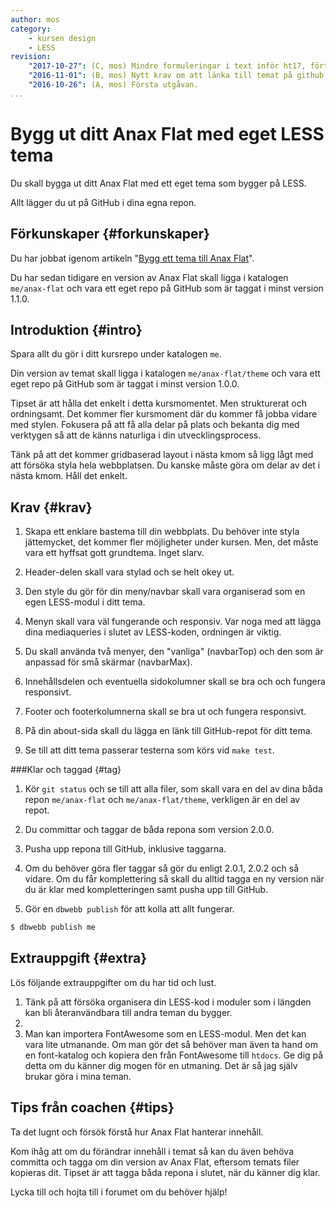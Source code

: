 ```yaml
---
author: mos
category:
    - kursen design
    - LESS
revision:
    "2017-10-27": (C, mos) Mindre formuleringar i text inför ht17, förtydliga om egna moduler.
    "2016-11-01": (B, mos) Nytt krav om att länka till temat på github.
    "2016-10-26": (A, mos) Första utgåvan.
...
```

Bygg ut ditt Anax Flat med eget LESS tema
===================================

Du skall bygga ut ditt Anax Flat med ett eget tema som bygger på LESS. 

Allt lägger du ut på GitHub i dina egna repon.

<!--more-->



Förkunskaper {#forkunskaper}
-----------------------

Du har jobbat igenom artikeln "[Bygg ett tema till Anax Flat](kunskap/bygg-ett-tema-till-anax-flat)".

Du har sedan tidigare en version av Anax Flat skall ligga i katalogen `me/anax-flat` och vara ett eget repo på GitHub som är taggat i minst version 1.1.0.



Introduktion {#intro}
-----------------------

Spara allt du gör i ditt kursrepo under katalogen `me`.

Din version av temat skall ligga i katalogen `me/anax-flat/theme` och vara ett eget repo på GitHub som är taggat i minst version 1.0.0.

Tipset är att hålla det enkelt i detta kursmomentet. Men strukturerat och ordningsamt. Det kommer fler kursmoment där du kommer få jobba vidare med stylen. Fokusera på att få alla delar på plats och bekanta dig med verktygen så att de känns naturliga i din utvecklingsprocess.

Tänk på att det kommer gridbaserad layout i nästa kmom så ligg lågt med att försöka styla hela webbplatsen. Du kanske måste göra om delar av det i nästa kmom. Håll det enkelt.



Krav {#krav}
-----------------------

1. Skapa ett enklare bastema till din webbplats. Du behöver inte styla jättemycket, det kommer fler möjligheter under kursen. Men, det måste vara ett hyffsat gott grundtema. Inget slarv.

1. Header-delen skall vara stylad och se helt okey ut.

1. Den style du gör för din meny/navbar skall vara organiserad som en egen LESS-modul i ditt tema.

1. Menyn skall vara väl fungerande och responsiv. Var noga med att lägga dina mediaqueries i slutet av LESS-koden, ordningen är viktig.

1. Du skall använda två menyer, den "vanliga" (navbarTop) och den som är anpassad för små skärmar (navbarMax).

1. Innehållsdelen och eventuella sidokolumner skall se bra och och fungera responsivt.

1. Footer och footerkolumnerna skall se bra ut och fungera responsivt.

1. På din about-sida skall du lägga en länk till GitHub-repot för ditt tema.

1. Se till att ditt tema passerar testerna som körs vid `make test`.



###Klar och taggad {#tag}

1. Kör `git status` och se till att alla filer, som skall vara en del av dina båda repon `me/anax-flat` och `me/anax-flat/theme`, verkligen är en del av repot.

1. Du committar och taggar de båda repona som version 2.0.0.

1. Pusha upp repona till GitHub, inklusive taggarna.

1. Om du behöver göra fler taggar så gör du enligt 2.0.1, 2.0.2 och så vidare. Om du får komplettering så skall du alltid tagga en ny version när du är klar med kompletteringen samt pusha upp till GitHub.

1. Gör en `dbwebb publish` för att kolla att allt fungerar.

```bash
$ dbwebb publish me
```



Extrauppgift {#extra}
-----------------------

Lös följande extrauppgifter om du har tid och lust.

1. Tänk på att försöka organisera din LESS-kod i moduler som i längden kan bli återanvändbara till andra teman du bygger.
2. 
1. Man kan importera FontAwesome som en LESS-modul. Men det kan vara lite utmanande. Om man gör det så behöver man även ta hand om en font-katalog och kopiera den från FontAwesome till `htdocs`. Ge dig på detta om du känner dig mogen för en utmaning. Det är så jag själv brukar göra i mina teman.



Tips från coachen {#tips}
-----------------------

Ta det lugnt och försök förstå hur Anax Flat hanterar innehåll.

Kom ihåg att om du förändrar innehåll i temat så kan du även behöva committa och tagga om din version av Anax Flat, eftersom temats filer kopieras dit. Tipset är att tagga båda repona i slutet, när du känner dig klar.

Lycka till och hojta till i forumet om du behöver hjälp!
